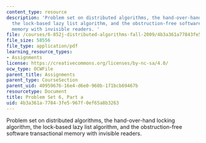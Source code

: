 ```yaml
---
content_type: resource
description: 'Problem set on distributed algorithms, the hand-over-hand locking algorithm,
  the lock-based lazy list algorithm, and the obstruction-free software transactional
  memory with invisible readers. '
file: /courses/6-852j-distributed-algorithms-fall-2009/4b3a361a77843fe5967f0ef65a8b3263_MIT6_852JF09_pset6a.pdf
file_size: 58556
file_type: application/pdf
learning_resource_types:
- Assignments
license: https://creativecommons.org/licenses/by-nc-sa/4.0/
ocw_type: OCWFile
parent_title: Assignments
parent_type: CourseSection
parent_uid: 40959676-16e4-d6e0-960b-171bcb69467b
resourcetype: Document
title: Problem Set 6, Part a
uid: 4b3a361a-7784-3fe5-967f-0ef65a8b3263
---
```

Problem set on distributed algorithms, the hand-over-hand locking algorithm, the lock-based lazy list algorithm, and the obstruction-free software transactional memory with invisible readers. 